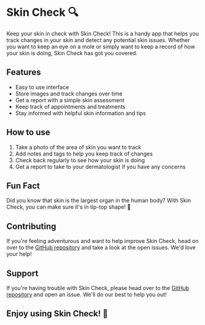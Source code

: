 Skin Check 🔍
=============

Keep your skin in check with Skin Check! This is a handy app that helps you track changes in your skin and detect any potential skin issues. Whether you want to keep an eye on a mole or simply want to keep a record of how your skin is doing, Skin Check has got you covered.

Features
--------

-   Easy to use interface
-   Store images and track changes over time
-   Get a report with a simple skin assessment
-   Keep track of appointments and treatments
-   Stay informed with helpful skin information and tips

How to use
----------

1.  Take a photo of the area of skin you want to track
2.  Add notes and tags to help you keep track of changes
3.  Check back regularly to see how your skin is doing
4.  Get a report to take to your dermatologist if you have any concerns

Fun Fact
--------

Did you know that skin is the largest organ in the human body? With Skin Check, you can make sure it's in tip-top shape! 💪

Contributing
------------

If you're feeling adventurous and want to help improve Skin Check, head on over to the [GitHub repository](https://github.com/adityashnkr/skin-check) and take a look at the open issues. We'd love your help!

Support
-------

If you're having trouble with Skin Check, please head over to the [GitHub repository](https://github.com/adityashnkr/skin-check) and open an issue. We'll do our best to help you out!

Enjoy using Skin Check! 📸
--------------------------
